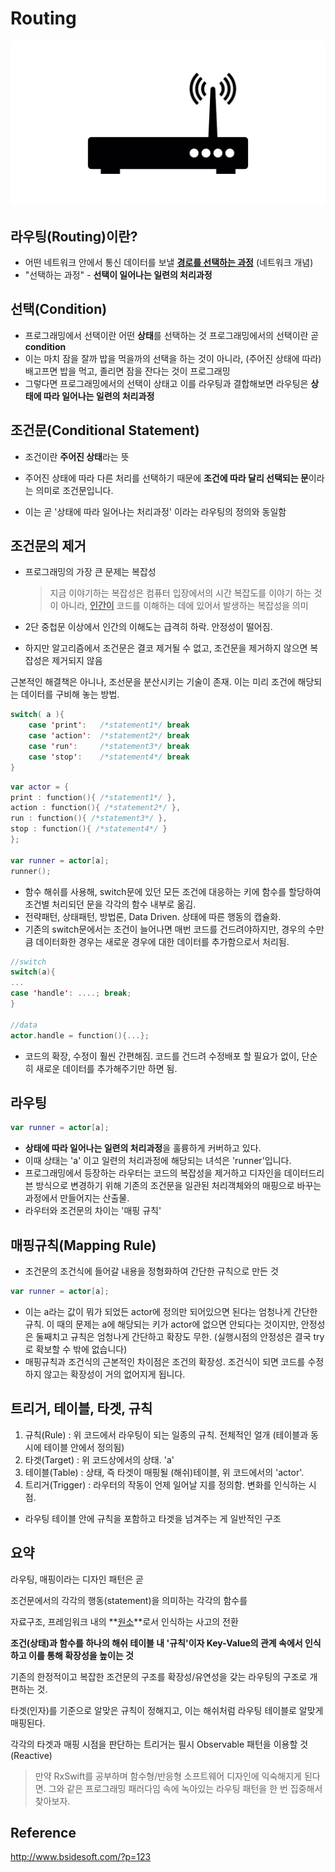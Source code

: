 # Routing



![router](./design_pattern_img/routing_img/router.png)

## 라우팅(Routing)이란?

- 어떤 네트워크 안에서 통신 데이터를 보낼 **<u>경로를 선택하는 과정</u>** (네트워크 개념)
- "선택하는 과정" - **선택이 일어나는 일련의 처리과정**



## 선택(Condition)

- 프로그래밍에서 선택이란 어떤 **상태**를 선택하는 것  프로그래밍에서의 선택이란 곧 **condition**
- 이는 마치 잠을 잘까 밥을 먹을까의 선택을 하는 것이 아니라, (주어진 상태에 따라)배고프면 밥을 먹고, 졸리면 잠을 잔다는 것이 프로그래밍
- 그렇다면 프로그래밍에서의 선택이 상태고 이를 라우팅과 결합해보면 라우팅은 **상태에 따라 일어나는 일련의 처리과정**

 

## 조건문(Conditional Statement)

- 조건이란 **주어진 상태**라는 뜻

- 주어진 상태에 따라 다른 처리를 선택하기 때문에 **조건에 따라 달리 선택되는 문**이라는 의미로 조건문입니다.

- 이는 곧 '상태에 따라 일어나는 처리과정' 이라는 라우팅의 정의와 동일함

  

## 조건문의 제거

- 프로그래밍의 가장 큰 문제는 복잡성 

  >  지금 이야기하는 복잡성은 컴퓨터 입장에서의 시간 복잡도를 이야기 하는 것이 아니라, **<u>인간이</u>** 코드를 이해하는 데에 있어서 발생하는 복잡성을 의미

-  2단 중첩문 이상에서 인간의 이해도는 급격히 하락. 안정성이 떨어짐.
- 하지만 알고리즘에서 조건문은 결코 제거될 수 없고, 조건문을 제거하지 않으면 복잡성은 제거되지 않음



근본적인 해결책은 아니나, 조선문을 분산시키는 기술이 존재. 이는 미리 조건에 해당되는 데이터를 구비해 놓는 방법. 

```swift
switch( a ){
	case 'print':   /*statement1*/ break
	case 'action':  /*statement2*/ break
	case 'run': 	/*statement3*/ break
	case 'stop': 	/*statement4*/ break
}

```

```swift
var actor = {
print : function(){ /*statement1*/ },
action : function(){ /*statement2*/ },
run : function(){ /*statement3*/ },
stop : function(){ /*statement4*/ }
};

var runner = actor[a];
runner();
```



- 함수 해쉬를 사용해, switch문에 있던 모든 조건에 대응하는 키에 함수를 할당하여 조건별 처리되던 문을 각각의 함수 내부로 옮김.
- 전략패턴, 상태패턴, 방법론, Data Driven. 상태에 따른 행동의 캡슐화. 
- 기존의 switch문에서는 조건이 늘어나면 매번 코드를 건드려야하지만, 경우의 수만큼 데이터화한 경우는 새로운 경우에 대한 데이터를 추가함으로서 처리됨.

```swift
//switch
switch(a){
...
case 'handle': ....; break;
}
 
//data
actor.handle = function(){...};
```

- 코드의 확장, 수정이 훨씬 간편해짐. 코드를 건드려 수정배포 할 필요가 없이, 단순히 새로운 데이터를 추가해주기만 하면 됨. 



## 라우팅

```swift
var runner = actor[a];
```

- **상태에 따라 일어나는 일련의 처리과정**을 훌륭하게 커버하고 있다.
- 이때 상태는 'a' 이고 일련의 처리과정에 해당되는 녀석은 'runner'입니다.
- 프로그래밍에서 등장하는 라우터는 코드의 복잡성을 제거하고 디자인을 데이터드리븐 방식으로 변경하기 위해 기존의 조건문을 일관된 처리객체와의 매핑으로 바꾸는 과정에서 만들어지는 산출물.
- 라우터와 조건문의 차이는 '매핑 규칙'

 

## 매핑규칙(Mapping Rule)

- 조건문의 조건식에 들어갈 내용을 정형화하여 간단한 규칙으로 만든 것

```swift
var runner = actor[a];
```

- 이는 a라는 값이 뭐가 되었든 actor에 정의만 되어있으면 된다는 엄청나게 간단한 규칙. 이 때의 문제는 a에 해당되는 키가 actor에 없으면 안되다는 것이지만, 안정성은 둘째치고 규칙은 엄청나게 간단하고 확장도 무한. (실행시점의 안정성은 결국 try로 확보할 수 밖에 없습니다)
- 매핑규칙과 조건식의 근본적인 차이점은 조건의 확장성. 조건식이 되면 코드를 수정하지 않고는 확장성이 거의 없어지게 됩니다. 

 

## 트리거, 테이블, 타겟, 규칙

1. 규칙(Rule) 	  : 위 코드에서 라우팅이 되는 일종의 규칙. 전체적인 얼개 (테이블과 동시에 테이블 안에서 정의됨)
2. 타겟(Target)      : 위 코드상에서의 상태. 'a'
3. 테이블(Table)    : 상태, 즉 타겟이 매핑될 (해쉬)테이블, 위 코드에서의 'actor'.
4. 트리거(Trigger) : 라우터의 작동이 언제 일어날 지를 정의함. 변화를 인식하는 시점. 

- 라우팅 테이블 안에 규칙을 포함하고 타겟을 넘겨주는 게 일반적인 구조



## 요약



라우팅, 매핑이라는 디자인 패턴은 곧

조건문에서의 각각의 행동(statement)을 의미하는 각각의 함수를

자료구조, 프레임워크 내의 **<u>원소</u>**로서 인식하는 사고의 전환

**조건(상태)과 함수를 하나의 해쉬 테이블 내 '규칙'이자 Key-Value의 관계 속에서 인식하고 이를 통해 확장성을 높이는 것**

기존의 한정적이고 복잡한 조건문의 구조를 확장성/유연성을 갖는 라우팅의 구조로 개편하는 것. 



타겟(인자)를 기준으로 알맞은 규칙이 정해지고, 이는 해쉬처럼 라우팅 테이블로 알맞게 매핑된다.

각각의 타겟과 매핑 시점을 판단하는 트리거는 필시 Observable 패턴을 이용할 것 (Reactive)

> 만약 RxSwift를 공부하며 함수형/반응형 소프트웨어 디자인에 익숙해지게 된다면. 그와 같은 프로그래밍 패러다임 속에 녹아있는 라우팅 패턴을 한 번 집중해서 찾아보자. 





## Reference

http://www.bsidesoft.com/?p=123